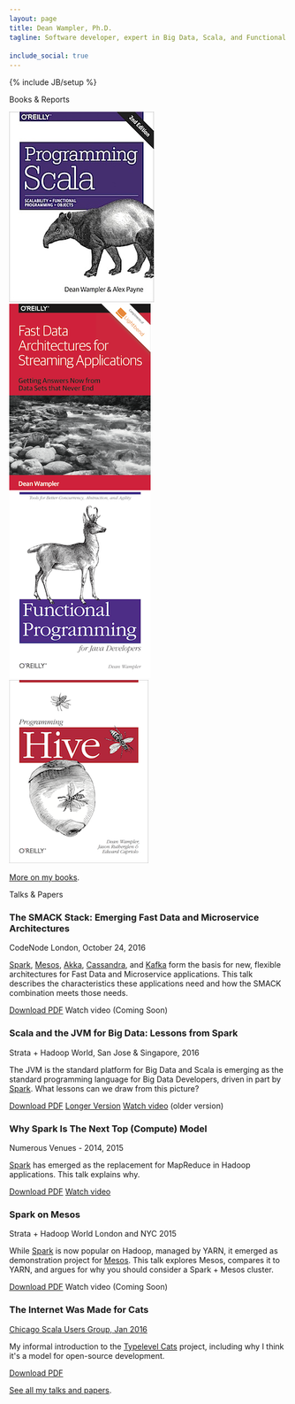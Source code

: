 ```yaml
---
layout: page
title: Dean Wampler, Ph.D.
tagline: Software developer, expert in Big Data, Scala, and Functional Programming. Mastering Deep Learning.<br/>O'Reilly author and frequent public speaker.<br/>Lives in Chicago. Works all over.

include_social: true
---
```

{% include JB/setup %}

<section id="books" class="centered">
  <p class="section-title"><span>Books &amp; Reports</span></p>
  <div class="books-list">
    <a href="books/programmingscala2.html" class="books-book"><img src="/assets/images/prog_scala_2ed_comp-quarter_size.jpg" alt="Programming Scala, 2nd Edition"/></a>
    <a href="books/fd-arch-streaming.html" class="books-book"><img src="/assets/images/FastDataArch-StreamingApps-256x337.png" alt="Fast Data Architectures for Streaming Applications"/></a>
    <a href="books/fpjava.html" class="books-book"><img src="/assets/images/FPforJavaDevsCover_256x337.png"/></a>
    <a href="books/programminghive.html" class="books-book"><img src="/assets/images/prog_hive_mech_cover_front_252x331.png"/></a>
  </div>
  <p class="talk"><a href="/books">More on my books</a>.</p>
</section>

<section id="talks" class="talks centered">
  <p class="section-title"><span>Talks &amp; Papers </span></p>

  <article class="talk">
    <h1>The SMACK Stack: Emerging Fast Data and Microservice Architectures</h1>
    <p class="talk-desc">CodeNode London, October 24, 2016</p>
    <p><a href="http://spark.apache.org">Spark</a>, <a href="http://mesos.apache.org">Mesos</a>, <a href="http://akka.io">Akka</a>, <a href="http://cassandra.apache.org">Cassandra</a>, and <a href="http://kafka.apache.org">Kafka</a> form the basis for new, flexible architectures for Fast Data and Microservice applications. This talk describes the characteristics these applications need and how the SMACK combination meets those needs.</p>
    <div class="more">
      <a href="/polyglotprogramming/papers/SMACKStack.pdf" class="button-pdf">Download PDF</a>
      <span class="button-video-inactive">Watch video</span> (Coming Soon)
    </div>
  </article>

  <article class="talk">
    <h1>Scala and the JVM for Big Data: Lessons from Spark</h1>
    <p class="talk-desc">Strata + Hadoop World, San Jose & Singapore, 2016</p>
    <p>The JVM is the standard platform for Big Data and Scala is emerging as the standard programming language for Big Data Developers, driven in part by <a href="http://spark.apache.org">Spark</a>. What lessons can we draw from this picture?</p>
    <div class="more">
      <a href="/polyglotprogramming/papers/ScalaJVMBigData-SparkLessons.pdf" class="button-pdf">Download PDF</a>
      <a href="/polyglotprogramming/papers/ScalaJVMBigData-SparkLessons-extended.pdf" class="button-pdf">Longer Version</a>
      <a href="https://www.youtube.com/watch?v=7mzsZq__Oh4" class="button-video">Watch video</a> (older version)
    </div>
  </article>

  <article class="talk">
    <h1>Why Spark Is The Next Top (Compute) Model</h1>
    <p class="talk-desc">Numerous Venues - 2014, 2015</p>
    <p><a href="http://spark.apache.org">Spark</a> has emerged as the replacement for <span class='keyword'>MapReduce</span> in <span class='keyword'>Hadoop</span> applications. This talk explains why.</p>
    <div class="more">
      <a href="/polyglotprogramming/papers/Spark-TheNextTopComputeModel.pdf" class="button-pdf">Download PDF</a>
      <a href="https://www.parleys.com/tutorial/why-spark-is-next-top-compute-model" class="button-video">Watch video</a>
      <!-- <span class="button-video-inactive">Watch video</span> (Coming Soon) -->
    </div>
  </article>

  <article class="talk">
    <h1>Spark on Mesos</h1>
    <p class="talk-desc">Strata + Hadoop World London and NYC 2015</p>
    <p>While <a href="http://spark.apache.org">Spark</a> is now popular on Hadoop, managed by YARN, it emerged as demonstration project for <a href="http://mesos.apache.org">Mesos</a>. This talk explores Mesos, compares it to YARN, and argues for why you should consider a Spark + Mesos cluster.</p>
    <div class="more">
      <a href="/polyglotprogramming/papers/SparkOnMesos.pdf" class="button-pdf">Download PDF</a>
      <!-- <a href="http://www.infoq.com/presentations/spark-scala-mapreduce-java" class="button-video">Watch video</a> -->
      <span class="button-video-inactive">Watch video</span> (Coming Soon)
    </div>
  </article>

  <article class="talk">
    <h1>The Internet Was Made for Cats</h1>
    <p class="talk-desc"><a href="http://www.meetup.com/chicagoscala/events/226860360/">Chicago Scala Users Group, Jan 2016</a></p>
    <p>My informal introduction to the <a href="https://github.com/non/cats">Typelevel Cats</a> project, including why I think it's a model for open-source development.</p>
    <div class="more">
      <a href="/polyglotprogramming/papers/Cats.pdf" class="button-pdf">Download PDF</a>
    </div>
  </article>

  <p class="talk"><a href="/polyglotprogramming/papers">See all my talks and papers</a>.</p>
</section>
